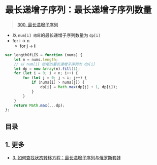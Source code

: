 
# 最长递增子序列：最长递增子序列数量



>  [300. 最长递增子序列](https://leetcode.cn/problems/longest-increasing-subsequence/)

- 以 `num[i] 结尾`的最长递增子序列数量为 `dp[i]`
- for i → n
	- for j → **i** 

```javascript
var lengthOfLIS = function (nums) {
    let n = nums.length;
    // 以 num[i] 结尾的最长递增子序列为 dp[i]
    let dp = new Array(n).fill(1);
    for (let i = 0; i < n; i++) {
        for (let j = 0; j < i; j++) {
            if (nums[i] > nums[j]) {
                dp[i] = Math.max(dp[j] + 1, dp[i]);
            }
        }
    }
    return Math.max(...dp);
};
```


## 目录
<!-- toc -->
 ## 1. 更多 

- [3. 如何查找状态转移方程：最长递增子序列与俄罗斯套娃](/post/4y8hxm2hbp.html)
